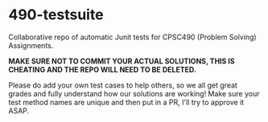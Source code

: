 # 490-testsuite
Collaborative repo of automatic Junit tests for CPSC490 (Problem Solving) Assignments.

**MAKE SURE NOT TO COMMIT YOUR ACTUAL SOLUTIONS, THIS IS CHEATING AND THE REPO WILL NEED TO BE DELETED.**

Please do add your own test cases to help others, so we all get great grades and fully understand how our solutions are working!
Make sure your test method names are unique and then put in a PR, I'll try to approve it ASAP.
